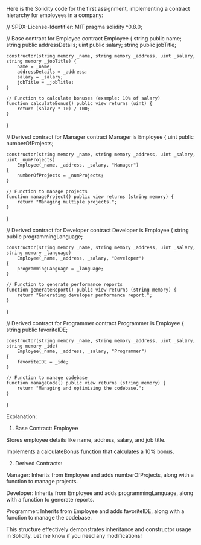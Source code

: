 
Here is the Solidity code for the first assignment, implementing a contract hierarchy for employees in a company:

// SPDX-License-Identifier: MIT
pragma solidity ^0.8.0;

// Base contract for Employee
contract Employee {
    string public name;
    string public addressDetails;
    uint public salary;
    string public jobTitle;

    constructor(string memory _name, string memory _address, uint _salary, string memory _jobTitle) {
        name = _name;
        addressDetails = _address;
        salary = _salary;
        jobTitle = _jobTitle;
    }

    // Function to calculate bonuses (example: 10% of salary)
    function calculateBonus() public view returns (uint) {
        return (salary * 10) / 100;
    }
}

// Derived contract for Manager
contract Manager is Employee {
    uint public numberOfProjects;

    constructor(string memory _name, string memory _address, uint _salary, uint _numProjects)
        Employee(_name, _address, _salary, "Manager")
    {
        numberOfProjects = _numProjects;
    }

    // Function to manage projects
    function manageProject() public view returns (string memory) {
        return "Managing multiple projects.";
    }
}

// Derived contract for Developer
contract Developer is Employee {
    string public programmingLanguage;

    constructor(string memory _name, string memory _address, uint _salary, string memory _language)
        Employee(_name, _address, _salary, "Developer")
    {
        programmingLanguage = _language;
    }

    // Function to generate performance reports
    function generateReport() public view returns (string memory) {
        return "Generating developer performance report.";
    }
}

// Derived contract for Programmer
contract Programmer is Employee {
    string public favoriteIDE;

    constructor(string memory _name, string memory _address, uint _salary, string memory _ide)
        Employee(_name, _address, _salary, "Programmer")
    {
        favoriteIDE = _ide;
    }

    // Function to manage codebase
    function manageCode() public view returns (string memory) {
        return "Managing and optimizing the codebase.";
    }
}

Explanation:

1. Base Contract: Employee

Stores employee details like name, address, salary, and job title.

Implements a calculateBonus function that calculates a 10% bonus.



2. Derived Contracts:

Manager: Inherits from Employee and adds numberOfProjects, along with a function to manage projects.

Developer: Inherits from Employee and adds programmingLanguage, along with a function to generate reports.

Programmer: Inherits from Employee and adds favoriteIDE, along with a function to manage the codebase.




This structure effectively demonstrates inheritance and constructor usage in Solidity. Let me know if you need any modifications!

